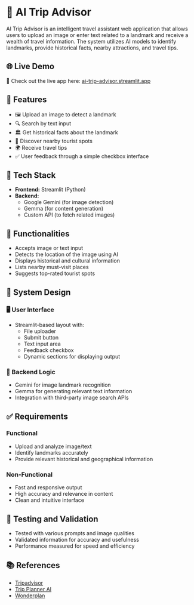 # 🧠 AI Trip Advisor

AI Trip Advisor is an intelligent travel assistant web application that allows users to upload an image or enter text related to a landmark and receive a wealth of travel information. The system utilizes AI models to identify landmarks, provide historical facts, nearby attractions, and travel tips.

## 🌐 Live Demo

🚀 Check out the live app here: [ai-trip-advisor.streamlit.app](https://ai-trip-advisor.streamlit.app/)

## 📌 Features

- 🖼️ Upload an image to detect a landmark  
- 🔍 Search by text input  
- 🏛️ Get historical facts about the landmark  
- 📍 Discover nearby tourist spots  
- 🌍 Receive travel tips  
- ✅ User feedback through a simple checkbox interface  

## 🚀 Tech Stack

- **Frontend:** Streamlit (Python)
- **Backend:**  
  - Google Gemini (for image detection)  
  - Gemma (for content generation)  
  - Custom API (to fetch related images)

## 🔧 Functionalities

- Accepts image or text input
- Detects the location of the image using AI
- Displays historical and cultural information
- Lists nearby must-visit places
- Suggests top-rated tourist spots

## 📐 System Design

### 🖥️ User Interface
- Streamlit-based layout with:
  - File uploader
  - Submit button
  - Text input area
  - Feedback checkbox
  - Dynamic sections for displaying output

### 🧠 Backend Logic
- Gemini for image landmark recognition
- Gemma for generating relevant text information
- Integration with third-party image search APIs

## ✅ Requirements

### Functional
- Upload and analyze image/text
- Identify landmarks accurately
- Provide relevant historical and geographical information

### Non-Functional
- Fast and responsive output
- High accuracy and relevance in content
- Clean and intuitive interface

## 🧪 Testing and Validation

- Tested with various prompts and image qualities
- Validated information for accuracy and usefulness
- Performance measured for speed and efficiency

## 📚 References

- [Tripadvisor](https://www.tripadvisor.in/)
- [Trip Planner AI](https://tripplanner.ai/)
- [Wonderplan](https://wonderplan.ai/)
